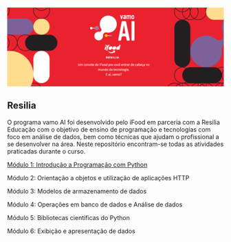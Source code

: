 <p align="center">
  <img src="https://github.com/csuwaki/vamoai/blob/main/imagens/vamoai.png">
</p>


## Resilia

O programa vamo AI foi desenvolvido pelo iFood em parceria com a Resilia Educação com o objetivo de ensino de programação e tecnologias com foco em análise de dados, bem como técnicas que ajudam o profissional a se desenvolver na área. Neste repositório encontram-se todas as atividades praticadas durante o curso.

[Módulo 1: Introdução a Programação com Python](https://github.com/csuwaki/vamoai/tree/main/modulo1)

Módulo 2: Orientação a objetos e utilização de aplicações HTTP

Módulo 3: Modelos de armazenamento de dados

Módulo 4: Operações em banco de dados e Análise de dados

Módulo 5: Bibliotecas científicas do Python

Módulo 6: Exibição e apresentação de dados
